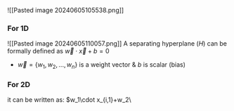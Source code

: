 ![[Pasted image 20240605105538.png]]

### For 1D
![[Pasted image 20240605110057.png]]
A separating hyperplane ($H$) can be formally defined as $\vec{w}\cdot \vec{x} +b=0$
- $\vec{w} = \{w_1, w_2, ..., w_n\}$ is a weight vector & $b$ is scalar (bias)
### For 2D
it can be written as: $w_1\cdot x_{i,1}+w_2\
